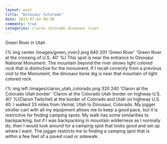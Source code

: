 ```yaml
---
layout: post
title: "Dinosaur Colorado"
date: 2013-07-01 09:30
comments: true
categories: claron colorado dinosaur river
---
```

Green River in Utah

{% img center /images/green_river2.png 640 201 'Green River' 'Green River at the crossing of U.S. 40' %}
This spot is near the entrance to Dinosaur National Monument.  The mountain beyond the river shows light colored rock that is distinctive for the monument.  If I recall correctly from a previous visit to the Monument, the dinosaur bone dig is near that mountain of light colored rock.

{% img left /images/claron_utah_colorado.png 320 240 'Claron at the Colorado Utah border' 'Claron at the Colorado Utah border on highway U.S. 40' %}Claron Twitchell at the border of Colorado and Utah on highway U.S. 40.  I walked 33 miles from Vernal, Utah to Dinosaur, Colorado.  My jogger stroller cart with all my equipment allows me to keep a good pace, but it is restrictive for finding camping spots.  My walk has some similarities to backpacking, but if I was backpacking in mountain wilderness as I normally do, then I would look around for a camping spot that looks good and set up where I want.  The jogger restricts me to finding a camping spot that is within a few feet of a paved road or sidewalk.


